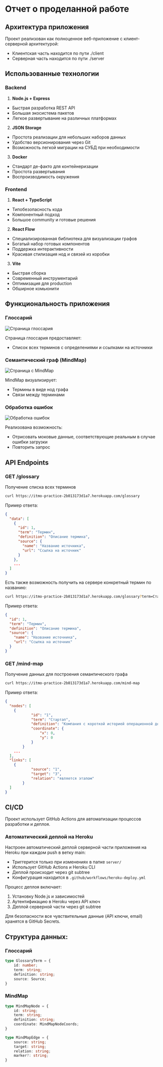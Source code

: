 # Отчет о проделанной работе

## Архитектура приложения

Проект реализован как полноценное веб-приложение с клиент-серверной архитектурой:
- Клиентская часть находится по пути ./client
- Серверная часть находится по пути ./server

## Использованные технологии

### Backend
1. **Node.js + Express**
  - Быстрая разработка REST API
  - Большая экосистема пакетов
  - Легкое развертывание на различных платформах

2. **JSON Storage**
  - Простота реализации для небольших наборов данных
  - Удобство версионирования через Git
  - Возможность легкой миграции на СУБД при необходимости

3. **Docker**
  - Стандарт де-факто для контейнеризации
  - Простота развертывания
  - Воспроизводимость окружения

### Frontend
1. **React + TypeScript**
  - Типобезопасность кода
  - Компонентный подход
  - Большое community и готовые решения

2. **React Flow**
  - Специализированная библиотека для визуализации графов
  - Богатый набор готовых компонентов
  - Поддержка интерактивности
  - Красивая стилизация нод и связей из коробки

3. **Vite**
  - Быстрая сборка
  - Современный инструментарий
  - Оптимизация для production
  - Обширное комьюнити

## Функциональность приложения

### Глоссарий
![Страница глоссария](https://github.com/user-attachments/assets/186c6b66-ad8f-4341-ae31-2562bc83e9d4)

Страница глоссария предоставляет:
- Список всех терминов с определениями и ссылками на источники

### Семантический граф (MindMap)
![Страница с MindMap](https://github.com/user-attachments/assets/7f3fcc6b-3086-430c-9a84-dad86b4b3f63)

MindMap визуализирует:
- Термины в виде нод графа
- Связи между терминами

### Обработка ошибок
![Обработка ошибок](https://github.com/user-attachments/assets/d1681199-46a9-4f29-870c-1e28b478e59a)

Реализована возможность:
- Отрисовать моковые данные, соответствующие реальным в случае ошибки загрузки
- Повторить запрос

## API Endpoints

### GET /glossary
Получение списка всех терминов

```bash
curl https://itmo-practice-2b013173d1a7.herokuapp.com/glossary
```

Пример ответа:
```json
{ 
  "data": [
    {
      "id": 1,
      "term": "Термин",
      "definition": "Описание термина",
      "source": {
        "name": "Название источника",
        "url": "Ссылка на источник"
      }
    },
    ...
  ]
}
```

Есть также возможность получить на сервере конкретный термин по названию:

```bash
curl https://itmo-practice-2b013173d1a7.herokuapp.com/glossary?term=Стартап
```

Пример ответа:
```json
{
  "id": 1,
  "term": "Термин",
  "definition": "Описание термина",
  "source": {
    "name": "Название источника",
    "url": "Ссылка на источник"
  }
}
```

### GET /mind-map
Получение данных для построения семантического графа

```bash
curl https://itmo-practice-2b013173d1a7.herokuapp.com/mind-map
```

Пример ответа:
```json
{
  "nodes": [
    {
			"id": "1",
			"term": "Стартап",
			"definition": "Компания с короткой историей операционной деятельности. Термин впервые использован Forbes в августе 1976 года и Business Week в сентябре 1977 года для обозначения компаний с короткой историей операционной деятельности.",
			"coordinate": {
				"x": 0,
				"y": 0
			}
		}
    ...
  ],
  "links": [
    {
			"source": "1",
			"target": "3",
			"relation": "является этапом"
		}
  ]
}
```

## CI/CD

Проект использует GitHub Actions для автоматизации процессов разработки и деплоя.

### Автоматический деплой на Heroku

Настроен автоматический деплой серверной части приложения на Heroku при каждом push в ветку main:
- Триггерится только при изменениях в папке `server/`
- Использует GitHub Actions и Heroku CLI
- Деплой происходит через git subtree
- Конфигурация находится в `.github/workflows/heroku-deploy.yml`

Процесс деплоя включает:
1. Установку Node.js и зависимостей
2. Аутентификацию в Heroku через API ключ
3. Деплой серверной части через git subtree

Для безопасности все чувствительные данные (API ключи, email) хранятся в GitHub Secrets.

## Структура данных:

### Глоссарий
```typescript
type GlossaryTerm = {
	id: number;
	term: string;
	definition: string;
	source: Source;
}
```

### MindMap
```typescript
type MindMapNode = {
	id: string;
	term: string;
	definition: string;
	coordinate: MindMapNodeCoords;
}

type MindMapEdge = {
	source: string;
	target: string;
	relation: string;
	marker?: string;
}
```
